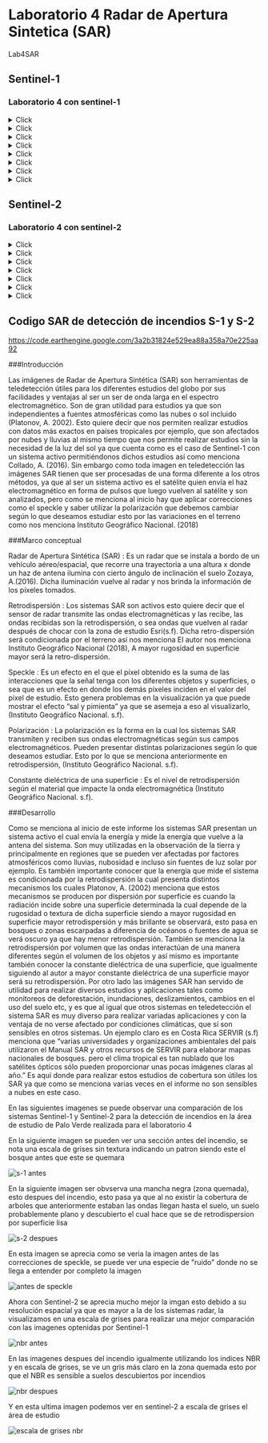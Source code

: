 # Laboratorio 4 Radar de Apertura Sintetica (SAR)

Lab4SAR

## Sentinel-1
### Laboratorio 4 con sentinel-1

<details>
  <summary>Click</summary>
  Se importa las capas y el ROI de Palo Verde
  
```js
var roi = ee.FeatureCollection('projects/mtb2023-399203/assets/Palo_verde');
Map.addLayer(roi, {color: 'green'}, 'ROI');
Map.centerObject(roi, 12);

```

</details>


<details>
  <summary>Click</summary>
  Se llama la colección de imagenes de S1, escogiendo la polarización y la orita en este caso desendente
  
```js
var s1 = ee.ImageCollection('COPERNICUS/S1_GRD')
        //.filter(ee.Filter.listContains('transmitterReceiverPolarisation', 'VV','VH'))
        .filter(ee.Filter.eq('instrumentMode', 'IW'))
        .filter(ee.Filter.eq('orbitProperties_pass', 'DESCENDING')) // puede ajustar a ASCENDING
        .filterBounds(roi)
        Map.addLayer( beforeinc,{bands: ['VV'], min: -15, max: -5, gamma: 1.2}, 'antes del incendio sin speckle', 0);

```

</details>

<details>
  <summary>Click</summary>
  Se reduce el speckle o riudo, utilizando un filtro
  
```js
//filtro para reducir el speckle
var SMOOTHING_RADIUS = 50;
var beforeinc = beforeinc.focal_mean(SMOOTHING_RADIUS, 'circle', 'meters');
var afterinc = afterinc.focal_mean(SMOOTHING_RADIUS, 'circle', 'meters');

```

</details>

<details>
  <summary>Click</summary>
  Se seleccionan las bandas según el estudio realizado para visualizar la zona en este caso se utiliza VV
  
```js
var visualization = {
  bands: ['VH'],  
  min: -20,
  max: -5,
};

```

</details>

<details>
  <summary>Click</summary>
  Se añaden las capas de visualizacion tanto antes como despues del incendio
  
```js
Map.addLayer( beforeinc,visualization, 'antes del incendio',0);
Map.addLayer(afterinc, visualization, 'despues del incendio',0);

```

</details>

<details>
  <summary>Click</summary>
  Se realiza una combinación para unir el antes y el despues en una sola imagen y su visualización
  
```js
var coll = beforeinc.addBands(afterinc)
print(coll, 'coleccion junta')
Map.addLayer(coll,imageVisParam, 'Sentinel-1')

```

</details>

<details>
  <summary>Click</summary>
  Se realiza una expresión combinando dos bandas para medir el indice de cambio de las imagenes y su visualización
  
```js
var change = coll.expression ('VH / VH_1', {
    'VH': coll.select ('VH'),   
    'VH_1': coll.select ('VH_1')})
    .toDouble().rename('change');

Map.addLayer(change, {min: 0,max:2},'Raster de cambio', 0);
print(change, 'cambio')

var coll2 = coll.addBands(change)
print(coll2, 'coleccion junta con cambio')

```

</details>

<details>
  <summary>Click</summary>
  Se identifican las zonas quemadas mediante un umbral que nosotros proporcionamos y su visualización
  
```js
var DIFF_UPPER_THRESHOLD = 0.75; 
var zonas_quemadas = change.lt(DIFF_UPPER_THRESHOLD);
Map.addLayer(zonas_quemadas.updateMask(zonas_quemadas),{palette:"D5421E"},'zonas quemadas',1);

```

</details>


## Sentinel-2
### Laboratorio 4 con sentinel-2

<details>
  <summary>Click</summary>
  Para s2 utilizamos un emascaramiento en las nubes ya que no es un SAR, entonces lo primero es realizar esto
  
```js
function cloudMask(image){
  var scl = image.select('SCL');
  var mask = scl.eq(3).or(scl.gte(7).and(scl.lte(10)));
  return image.updateMask(mask.eq(0));
}

```

</details>


<details>
  <summary>Click</summary>
  Se llama a la colección de imagenes de s2 añadiendo el filtro de nuestro ROI y fechas del estudio
  
```js
var s2 = ee.ImageCollection("COPERNICUS/S2_SR_HARMONIZED").filterBounds(roi) 
  .filterDate('2023-01-01', '2023-12-31') 
  .filterBounds(roi) 
  .map(cloudMask) 
   print(s2)

```

</details>


<details>
  <summary>Click</summary>
  Se añaden los filtros para las fechas antes del incendio y despues del incendio
  
```js
var antes = s2.filter(ee.Filter.or(
 ee.Filter.date('2023-04-01', '2023-04-28')))
print(antes, 'antes del incendio s2');
var despues = s2.filter(ee.Filter.or(
 ee.Filter.date('2023-05-10', '2023-06-01')))
print( despues, 'despues del incendio s2');

```

</details>


<details>
  <summary>Click</summary>
  Se añaden las dos colecciones (antes y despues) en una sola imagen
  
```js
var antes2 = antes.mosaic().clip(roi) 
var despues2 =  despues.mosaic().clip(roi)
print(antes, 'imagen antes del incendio')
print(despues, 'imagen despues del incendio')

```

</details>


<details>
  <summary>Click</summary>
  Se añaden las dos colecciones (antes y despues) en una sola imagen y su visualización
  
```js
var antes2 = antes.mosaic().clip(roi) 
var despues2 =  despues.mosaic().clip(roi)
print(antes, 'imagen antes del incendio')
print(despues, 'imagen despues del incendio')
Map.addLayer( antes2,{bands: ['B4', 'B3', 'B2'], min: 354.3920564417735, max: 1282.2158558183125, gamma: 1.2}, 'antes del incendio s2', 0);


```

</details>


<details>
  <summary>Click</summary>
  Se realiza una expresion para los indices de vegetacion en este caso nbr indice normalizado de area quemada y su visualización
  
```js
var preNBR = antes2.normalizedDifference(['B8', 'B12']).rename('nbr');
var postNBR = despues2.normalizedDifference(['B8', 'B12']).rename('nbr');
print(preNBR)

Map.addLayer(preNBR, 
{bands: ['nbr'], min: 0.018902123252200934, max:0.7007203002942072 , gamma: 1.2}, 'nbr antes'); 

Map.addLayer(postNBR, 
{bands: ['nbr'], min: 0.018902123252200934, max:0.7007203002942072 , gamma: 1.2}, 'nbr despues');

var dNBR_unscaled = preNBR.subtract(postNBR);
var dNBR = dNBR_unscaled.multiply(1000);

print("Difference Normalized Burn Ratio: ", dNBR);
var grey = ['white', 'black'];

Map.addLayer(preNBR, {min: -1, max: 1, palette: grey}, 'Prefire Normalized Burn Ratio');
Map.addLayer(postNBR, {min: -1, max: 1, palette: grey}, 'Postfire Normalized Burn Ratio');
Map.addLayer(dNBR, {min: -1000, max: 1000, palette: grey}, 'dNBR greyscale');

```

</details>


<details>
  <summary>Click</summary>
  Por ultimo en s2 para visualizar con colores se añade lo siguiente segun la clasificación deseada para el umbral de zonas quemadas y añadimos los codigos de colores para diferenciarla
  
```js
var sld_intervals =
  '<RasterSymbolizer>' +
    '<ColorMap type="intervals" extended="false" >' +
      '<ColorMapEntry color="#ffffff" quantity="-500" label="-500"/>' +
      '<ColorMapEntry color="#7a8737" quantity="-250" label="-250" />' +
      '<ColorMapEntry color="#acbe4d" quantity="-100" label="-100" />' +
      '<ColorMapEntry color="#0ae042" quantity="100" label="100" />' +
      '<ColorMapEntry color="#fff70b" quantity="270" label="270" />' +
      '<ColorMapEntry color="#ffaf38" quantity="440" label="440" />' +
      '<ColorMapEntry color="#ff641b" quantity="660" label="660" />' +
      '<ColorMapEntry color="#a41fd6" quantity="2000" label="2000" />' +
    '</ColorMap>' +
  '</RasterSymbolizer>';

Map.addLayer(dNBR.sldStyle(sld_intervals), {}, 'dNBR classified');

var thresholds = ee.Image([-1000, -251, -101, 99, 269, 439, 659, 2000]);
var classified = dNBR.lt(thresholds).reduce('sum').toInt();


```

</details>




## Codigo SAR de detección de incendios S-1 y S-2
https://code.earthengine.google.com/3a2b31824e529ea88a358a70e225aa92



###Introducción 

Las imágenes de Radar de Apertura Sintética (SAR) son herramientas de teledetección útiles para los diferentes estudios del globo por sus facilidades y ventajas al ser un ser de onda larga en el espectro electromagnético. Son de gran utilidad para estudios ya que son independientes a fuentes atmosféricas como las nubes o sol incluido (Platonov, A. 2002). 
Esto quiere decir que nos permiten realizar estudios con datos más exactos en países tropicales por ejemplo, que son afectados por nubes y lluvias al mismo tiempo que nos permite realizar estudios sin la necesidad de la luz del sol ya que cuenta como es el caso de Sentinel-1 con un sistema activo permitiéndonos dichos estudios así como menciona Collado, A. (2016).
Sin embargo como toda imagen en teledetección las imágenes SAR tienen que ser procesadas de una forma diferente a los otros métodos, ya que al ser un sistema activo es el satélite quien envía el haz electromagnético en forma de pulsos que luego vuelven al satélite y son analizados, pero como se menciona al inicio hay que aplicar correcciones como el speckle y saber utilizar la polarización que debemos cambiar según lo que deseamos estudiar esto por las variaciones en el terreno como nos menciona Instituto Geográfico Nacional. (2018)


###Marco conceptual

Radar de Apertura Sintética (SAR) : Es un radar que se instala a bordo de un vehículo aéreo/espacial, que recorre una trayectoria a una altura x donde un haz de antena ilumina con cierto ángulo de inclinación el suelo Zozaya, A.(2016). Dicha iluminación vuelve al radar y nos brinda la información de los píxeles tomados.

Retrodispersión : Los sistemas SAR son activos esto quiere decir que el sensor de radar transmite las ondas electromagnéticas y las recibe, las ondas recibidas son la retrodispersión, o sea ondas que vuelven al radar después de chocar con la zona de estudio Esri(s.f). Dicha retro-dispersión será condicionada por el terreno así nos menciona El autor nos menciona Instituto Geográfico Nacional (2018), A mayor rugosidad en superficie mayor será la retro-dispersión.

Speckle : Es un efecto en el que el píxel obtenido es la suma de las interacciones que la señal tenga con los diferentes objetos y superficies, o sea que es un efecto en donde los demás píxeles inciden en el valor del píxel de estudio. Esto genera problemas en la visualización ya que puede mostrar el efecto “sal y pimienta” ya que se asemeja a eso al visualizarlo, (Instituto Geográfico Nacional. s.f).

Polarización : La polarización es la forma en la cual los sistemas SAR transmiten y reciben sus ondas electromagnéticas según sus campos electromagnéticos. Pueden presentar distintas polarizaciones según lo que deseamos estudiar. Esto por lo que se menciona anteriormente en retrodispersión, (Instituto Geográfico Nacional. s.f).

Constante dieléctrica de una superficie : Es el nivel de retrodispersión según el material que impacte la onda electromagnética (Instituto Geográfico Nacional. s.f).

###Desarrollo
	
Como se menciona al inicio de este informe los sistemas SAR presentan un sistema activo el cual envía la energía y mide la energía que vuelve a la antena del sistema. Son muy utilizadas en la observación de la tierra y principalmente en regiones que se pueden ver afectadas por factores atmosféricos como lluvias, nubosidad e incluso sin fuentes de luz solar por ejemplo.
Es también importante conocer que la energía que mide el sistema es condicionada por la retrodispersión la cual presenta distintos mecanismos los cuales Platonov, A. (2002) menciona que estos mecanismos se producen por dispersión por superficie es cuando la radiación incide sobre una superficie determinada la cual depende de la rugosidad o textura de dicha superficie siendo a mayor rugosidad en superficie mayor retrodispersión y más brillante se observará, esto pasa en bosques o zonas escarpadas a diferencia de océanos o fuentes de agua se verá oscuro ya que hay menor retrodispersión. También se menciona la retrodispersión por volumen que las ondas interactúan de una manera diferentes según el volumen de los objetos y así mismo es importante también conocer la constante dieléctrica de una superficie, que igualmente siguiendo al autor a mayor constante dieléctrica de una superficie mayor será su retrodispersión. 
Por otro lado las imágenes SAR han servido de utilidad para realizar diversos estudios y aplicaciones tales como monitoreos de deforestación, inundaciones, deslizamientos, cambios en el uso del suelo etc, y es que al igual que otros sistemas en teledetección el sistema SAR es muy diverso para realizar variadas aplicaciones y con la ventaja de no verse afectado por condiciones climáticas, que sí son sensibles en otros sistemas.
Un ejemplo claro es en Costa Rica SERVIR (s.f) menciona que  “varias universidades y organizaciones ambientales del país utilizaron el Manual SAR y otros recursos de SERVIR para elaborar mapas nacionales de bosques. pero el clima tropical es tan nublado que los satélites ópticos sólo pueden proporcionar unas pocas imágenes claras al año.” Es aquí donde para realizar estos estudios de cobertura son útiles los SAR ya que como se menciona varias veces en el informe no son sensibles a nubes en este caso. 



En las siguientes imagenes se puede observar una comparación de los sistemas Sentinel-1 y Sentinel-2 para la detección de incendios en la área de estudio de Palo Verde realizada para el laboratorio 4




En la siguiente imagen se pueden ver una sección antes del incendio, se nota una escala de grises sin textura indicando un patron siendo este el bosque antes que este se quemara 


![s-1 antes](https://github.com/JosephVillarrealVega/LAB4/blob/e7a7e9a562da094e01d9c40425a8dd42693932f9/S-1%20antes%20del%20incendio.PNG)

En la siguiente imagen ser obvserva una mancha negra (zona quemada), esto despues del incendio, esto pasa ya que al no existir la cobertura de arboles que anteriormente estaban las ondas llegan hasta el suelo, un suelo probablemente plano y descubierto el cual hace que se de retrodispersion por superficie lisa


![s-2 despues](https://github.com/JosephVillarrealVega/LAB4/blob/a9669990d53c2eafe05011170403fa31738f18cd/S-1%20despues%20del%20incendio.PNG)

En esta imagen se aprecia como se veria la imagen antes de las correcciones de speckle, se puede ver una especie de "ruido" donde no se llega a entender por completo la imagen


![antes de speckle](https://github.com/JosephVillarrealVega/LAB4/blob/e7a7e9a562da094e01d9c40425a8dd42693932f9/S-1%20antes%20del%20incendio%20sin%20speckle.PNG)

Ahora con Sentinel-2 se aprecia mucho mejor la imgan esto debido a su resolución espacial ya que es mayor a la de los sistemas radar, la visualizamos en una escala de grises para realizar una mejor comparación con las imagenes optenidas por Sentinel-1 


![nbr antes](https://github.com/JosephVillarrealVega/LAB4/blob/e7a7e9a562da094e01d9c40425a8dd42693932f9/NBR%20antes%20del%20incendio.PNG)

En las imagenes despues del incendio igualmente utilizando los indices NBR y en escala de grises, se ve un gris más claro en la zona quemada esto por que el NBR es sensible a suelos descubiertos por incendios


![nbr despues](https://github.com/JosephVillarrealVega/LAB4/blob/e7a7e9a562da094e01d9c40425a8dd42693932f9/NBR%20despues%20del%20incendio.PNG)

Y en esta ultima imagen podemos ver en sentinel-2 a escala de grises el área de estudio


![escala de grises nbr](https://github.com/JosephVillarrealVega/LAB4/blob/e7a7e9a562da094e01d9c40425a8dd42693932f9/dNBR%20a%20escala%20de%20grises.PNG)
